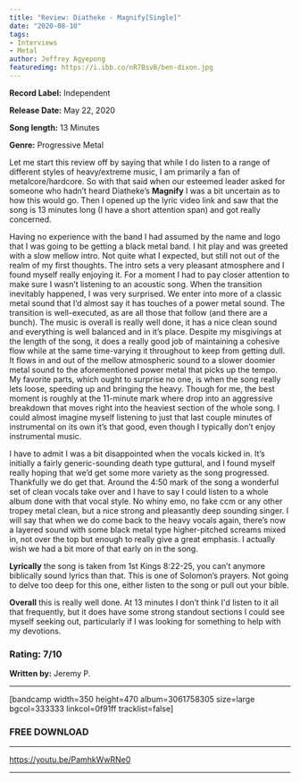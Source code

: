 ```yaml
---
title: "Review: Diatheke - Magnify[Single]"
date: "2020-08-10"
tags:
- Interviews
- Metal
author: Jeffrey Agyepong
featuredimg: https://i.ibb.co/nR7BsvB/ben-dixon.jpg
---
```


**Record Label:** Independent

**Release Date:** May 22, 2020

**Song length:** 13 Minutes

**Genre:** Progressive Metal

Let me start this review off by saying that while I do listen to a range of different styles of heavy/extreme music, I am primarily a fan of metalcore/hardcore. So with that said when our esteemed leader asked for someone who hadn’t heard Diatheke’s **Magnify** I was a bit uncertain as to how this would go. Then I opened up the lyric video link and saw that the song is 13 minutes long (I have a short attention span) and got really concerned.

Having no experience with the band I had assumed by the name and logo that I was going to be getting a black metal band. I hit play and was greeted with a slow mellow intro. Not quite what I expected, but still not out of the realm of my first thoughts. The intro sets a very pleasant atmosphere and I found myself really enjoying it. For a moment I had to pay closer attention to make sure I wasn’t listening to an acoustic song. When the transition inevitably happened, I was very surprised. We enter into more of a classic metal sound that I’d almost say it has touches of a power metal sound. The transition is well-executed, as are all those that follow (and there are a bunch). The music is overall is really well done, it has a nice clean sound and everything is well balanced and in it’s place. Despite my misgivings at the length of the song, it does a really good job of maintaining a cohesive flow while at the same time-varying it throughout to keep from getting dull. It flows in and out of the mellow atmospheric sound to a slower doomier metal sound to the aforementioned power metal that picks up the tempo. My favorite parts, which ought to surprise no one, is when the song really lets loose, speeding up and bringing the heavy. Though for me, the best moment is roughly at the 11-minute mark where drop into an aggressive breakdown that moves right into the heaviest section of the whole song. I could almost imagine myself listening to just that last couple minutes of instrumental on its own it’s that good, even though I typically don’t enjoy instrumental music.

I have to admit I was a bit disappointed when the vocals kicked in. It’s initially a fairly generic-sounding death type guttural, and I found myself really hoping that we’d get some more variety as the song progressed. Thankfully we do get that. Around the 4:50 mark of the song a wonderful set of clean vocals take over and I have to say I could listen to a whole album done with that vocal style. No whiny emo, no fake ccm or any other tropey metal clean, but a nice strong and pleasantly deep sounding singer. I will say that when we do come back to the heavy vocals again, there’s now a layered sound with some black metal type higher-pitched screams mixed in, not over the top but enough to really give a great emphasis. I actually wish we had a bit more of that early on in the song.

**Lyrically** the song is taken from 1st Kings 8:22-25, you can’t anymore biblically sound lyrics than that. This is one of Solomon’s prayers. Not going to delve too deep for this one, either listen to the song or pull out your bible.

**Overall** this is really well done. At 13 minutes I don’t think I'd listen to it all that frequently, but it does have some strong standout sections I could see myself seeking out, particularly if I was looking for something to help with my devotions.

### Rating: 7/10

**Written by:** Jeremy P.

* * *

\[bandcamp width=350 height=470 album=3061758305 size=large bgcol=333333 linkcol=0f91ff tracklist=false\]

### FREE DOWNLOAD

* * *

https://youtu.be/PamhkWwRNe0

* * *
